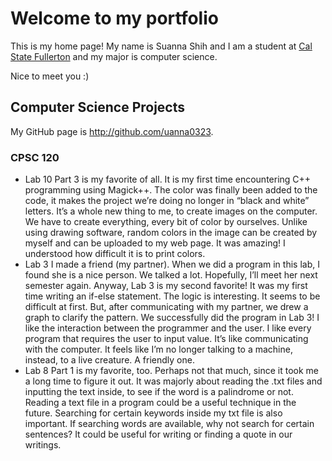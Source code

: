 # Welcome to my portfolio

This is my home page! My name is Suanna Shih and I am a student at [Cal State Fullerton](http://www.fullerton.edu/) and my major is computer science.

Nice to meet you :)

## Computer Science Projects

My GitHub page is http://github.com/uanna0323.

### CPSC 120

* Lab 10 
    Part 3 is my favorite of all. It is my first time encountering C++ programming using Magick++. The color was finally been added to the code, it makes the project we’re doing no longer in “black and white” letters. It’s a whole new thing to me, to create images on the computer. We have to create everything, every bit of color by ourselves. Unlike using drawing software, random colors in the image can be created by myself and can be uploaded to my web page. It was amazing! I understood how difficult it is to print colors. 
* Lab 3
    I made a friend (my partner). When we did a program in this lab, I found she is a nice person. We talked a lot. Hopefully, I’ll meet her next semester again. Anyway, Lab 3 is my second favorite! It was my first time writing an if-else statement. The logic is interesting. It seems to be difficult at first. But, after communicating with my partner, we drew a graph to clarify the pattern. We successfully did the program in Lab 3! I like the interaction between the programmer and the user. I like every program that requires the user to input value. It’s like communicating with the computer. It feels like I’m no longer talking to a machine, instead, to a live creature. A friendly one.
* Lab 8
    Part 1 is my favorite, too. Perhaps not that much, since it took me a long time to figure it out. It was majorly about reading the .txt files and inputting the text inside, to see if the word is a palindrome or not. Reading a text file in a program could be a useful technique in the future. Searching for certain keywords inside my txt file is also important. If searching words are available, why not search for certain sentences? It could be useful for writing or finding a quote in our writings.

    
